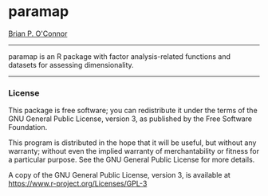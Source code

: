 # paramap

[Brian P. O'Connor](https://people.ok.ubc.ca/brioconn/boconnor.html)

---

paramap is an R package with factor analysis-related functions and datasets for assessing dimensionality.

---

### License

This package is free software; you can redistribute it
under the terms of the GNU General Public License, version 3, as
published by the Free Software Foundation.

This program is distributed in the hope that it will be useful, but
without any warranty; without even the implied warranty of
merchantability or fitness for a particular purpose.  See the GNU
General Public License for more details.

A copy of the GNU General Public License, version 3, is available at
<https://www.r-project.org/Licenses/GPL-3>
